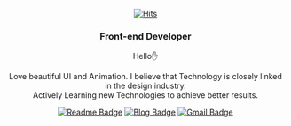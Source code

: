 <div align=center>

[![Hits](https://hits.seeyoufarm.com/api/count/incr/badge.svg?url=https%3A%2F%2Fgithub.com%2FJeongminSung)](https://hits.seeyoufarm.com)



### Front-end Developer
Hello✋<br/>

Love beautiful UI and Animation. I believe that Technology is closely linked in the design industry.<br/>
Actively Learning new Technologies to achieve better results.<br/>


[![Readme Badge](http://img.shields.io/badge/-Resume-black?style=flat-square&logo=notion&link=https://www.notion.so/Jeongmin-Sung-80bdf419cac74d45a62d9b62fb4f667e)](https://www.notion.so/Jeongmin-Sung-80bdf419cac74d45a62d9b62fb4f667e) 
[![Blog Badge](https://img.shields.io/badge/-Notion--Blog-1877f2?style=flat-square&logo=notion&logoColor=white&link=https://www.notion.so/HELLO-JEONGMIN-ee40c654fa2444a6b3d61033fb1b9ad2)](https://www.notion.so/HELLO-JEONGMIN-ee40c654fa2444a6b3d61033fb1b9ad2) 
[![Gmail Badge](https://img.shields.io/badge/-Gmail-d14836?style=flat-square&logo=Gmail&logoColor=white&link=mailto:hellojeongmin@gmail.com)](mailto:hellojeongmin@gmail.com)
</div>
